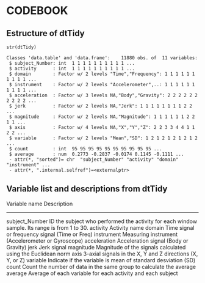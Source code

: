 CODEBOOK
========

Estructure of dtTidy
--------------------
```
str(dtTidy)
```

```
Classes 'data.table' and 'data.frame':    11880 obs. of  11 variables:
 $ subject_Number: int  1 1 1 1 1 1 1 1 1 1 ...
 $ activity      : int  1 1 1 1 1 1 1 1 1 1 ...
 $ domain        : Factor w/ 2 levels "Time","Frequency": 1 1 1 1 1 1 1 1 1 1 ...
 $ instrument    : Factor w/ 2 levels "Accelerometer",..: 1 1 1 1 1 1 1 1 1 1 ...
 $ acceleration  : Factor w/ 3 levels NA,"Body","Gravity": 2 2 2 2 2 2 2 2 2 2 ...
 $ jerk          : Factor w/ 2 levels NA,"Jerk": 1 1 1 1 1 1 1 1 2 2 ...
 $ magnitude     : Factor w/ 2 levels NA,"Magnitude": 1 1 1 1 1 1 2 2 1 1 ...
 $ axis          : Factor w/ 4 levels NA,"X","Y","Z": 2 2 3 3 4 4 1 1 2 2 ...
 $ variable      : Factor w/ 2 levels "Mean","SD": 1 2 1 2 1 2 1 2 1 2 ...
 $ count         : int  95 95 95 95 95 95 95 95 95 95 ...
 $ average       : num  0.2773 -0.2837 -0.0174 0.1145 -0.1111 ...
 - attr(*, "sorted")= chr  "subject_Number" "activity" "domain" "instrument" ...
 - attr(*, ".internal.selfref")=<externalptr>
```

Variable list and descriptions from dtTidy
------------------------------------------

Variable name     Description
-------------     -----------
subject_Number    ID the subject who performed the activity for each window sample. Its range is from 1 to 30.
activity          Activity name
domain            Time signal or frequency signal (Time or Freq)
instrument        Measuring instrument (Accelerometer or Gyroscope)
acceleration      Acceleration signal (Body or Gravity)
jerk              Jerk signal
magnitude         Magnitude of the signals calculated using the Euclidean norm
axis              3-axial signals in the X, Y and Z directions (X, Y, or Z)
variable          Indicate if the variable is mean of standard desviation (SD)
count             Count the number of data in the same group to calculate the average
average           Average of each variable for each activity and each subject